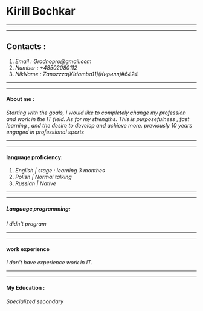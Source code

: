 # Kirill Bochkar #

**********

<p> </p>

**********

## Contacts : ##

1. _Email   : Grodnopro@gmail.com_
2. _Number  : +48502080112_
3. _NikName : Zanozzza(Kiriamba11)(Кирилл)#6424_
**********

<p> </p>

**********

#### About me : ####
_Starting with the goals, I would like to completely change my profession and work in the IT field._
_As for my strengths. This is purposefulness , fast learning , and the desire to develop and achieve more._
_previously 10 years engaged in professional sports_

**********

<p> </p>

**********

#### language proficiency: ####

1. _English | stage : learning 3 monthes_
2. _Polish  | Normal talking_ 
3. _Russian | Native_ 

**********

<p> </p>

**********

##### Language programming: #####
_I didn't program_

**********

<p> </p>

**********

#### work experience ####
_I don't have experience work in IT._

**********

<p> </p>

**********

#### My Education : ####

_Specialized secondary_